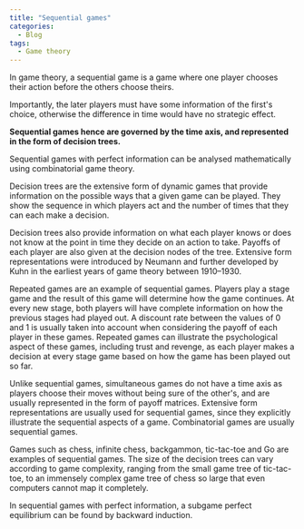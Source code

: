 ```yaml
---
title: "Sequential games"
categories:
  - Blog
tags:
  - Game theory
---
```


In game theory, a sequential game is a game where one player chooses their action before the others choose theirs.

Importantly, the later players must have some information of the first's choice, otherwise the difference in time would have no strategic effect. 

<b>Sequential games hence are governed by the time axis, and represented in the form of decision trees.</b>

Sequential games with perfect information can be analysed mathematically using combinatorial game theory.

Decision trees are the extensive form of dynamic games that provide information on the possible ways that a given game can be played. They show the sequence in which players act and the number of times that they can each make a decision. 

Decision trees also provide information on what each player knows or does not know at the point in time they decide on an action to take. Payoffs of each player are also given at the decision nodes of the tree. Extensive form representations were introduced by Neumann and further developed by Kuhn in the earliest years of game theory between 1910–1930.

Repeated games are an example of sequential games. Players play a stage game and the result of this game will determine how the game continues. At every new stage, both players will have complete information on how the previous stages had played out. A discount rate between the values of 0 and 1 is usually taken into account when considering the payoff of each player in these games. Repeated games can illustrate the psychological aspect of these games, including trust and revenge, as each player makes a decision at every stage game based on how the game has been played out so far.

Unlike sequential games, simultaneous games do not have a time axis as players choose their moves without being sure of the other's, and are usually represented in the form of payoff matrices. Extensive form representations are usually used for sequential games, since they explicitly illustrate the sequential aspects of a game. Combinatorial games are usually sequential games.

Games such as chess, infinite chess, backgammon, tic-tac-toe and Go are examples of sequential games. The size of the decision trees can vary according to game complexity, ranging from the small game tree of tic-tac-toe, to an immensely complex game tree of chess so large that even computers cannot map it completely.

In sequential games with perfect information, a subgame perfect equilibrium can be found by backward induction.